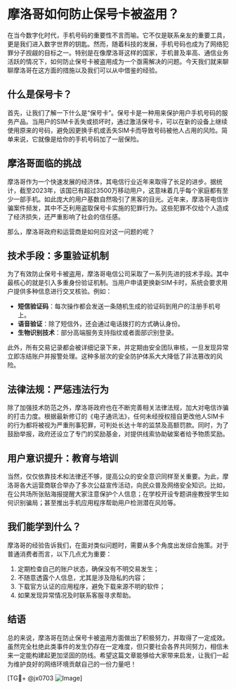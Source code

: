 # 摩洛哥如何防止保号卡被盗用？

在当今数字化时代，手机号码的重要性不言而喻。它不仅是联系亲友的重要工具，更是我们进入数字世界的钥匙。然而，随着科技的发展，手机号码也成为了网络犯罪分子觊觎的目标之一。特别是在像摩洛哥这样的国家，手机普及率高、通信业务活跃的情况下，如何防止保号卡被盗用成为一个亟需解决的问题。今天我们就来聊聊摩洛哥在这方面的措施以及我们可以从中借鉴的经验。

## 什么是保号卡？

首先，让我们了解一下什么是“保号卡”。保号卡是一种用来保护用户手机号码的服务产品。当用户的SIM卡丢失或损坏时，通过激活保号卡，可以在新的设备上继续使用原来的号码，避免因更换手机或丢失SIM卡而导致号码被他人占用的风险。简单来说，它就像是给你的手机号码加了一层保险。

## 摩洛哥面临的挑战

摩洛哥作为一个快速发展的经济体，其电信行业近年来取得了长足的进步。据统计，截至2023年，该国已有超过3500万移动用户，这意味着几乎每个家庭都有至少一部手机。如此庞大的用户基数自然吸引了黑客的目光。近年来，摩洛哥电信诈骗案件频发，其中不乏利用盗取保号卡实施的犯罪行为。这些犯罪不仅给个人造成了经济损失，还严重影响了社会的信任感。

那么，摩洛哥政府和运营商是如何应对这一问题的呢？

## 技术手段：多重验证机制

为了有效防止保号卡被盗用，摩洛哥电信公司采取了一系列先进的技术手段。其中最核心的就是引入多重身份验证机制。当用户申请更换新SIM卡时，系统会要求用户提供多种信息进行交叉核验。例如：

- **短信验证码**：每次操作都会发送一条随机生成的验证码到用户的注册手机号上。
- **语音验证**：除了短信外，还会通过电话拨打的方式确认身份。
- **生物识别技术**：部分高端服务支持指纹或者面部识别登录。

此外，所有交易记录都会被详细记录下来，并定期由安全团队审核，一旦发现异常立即冻结账户并报警处理。这种多层次的安全防护体系大大降低了非法篡改的风险。

## 法律法规：严惩违法行为

除了加强技术防范之外，摩洛哥政府也在不断完善相关法律法规，加大对电信诈骗的打击力度。根据最新修订的《电子通讯法》，任何未经授权擅自更改他人SIM卡的行为都将被视为严重刑事犯罪，可判处长达十年的监禁及高额罚款。同时，为了鼓励举报，政府还设立了专门的奖励基金，对提供线索协助破案者给予物质奖励。

## 用户意识提升：教育与培训

当然，仅仅依靠技术和法律还不够，提高公众的安全意识同样至关重要。为此，摩洛哥各大运营商联合举办了多次公益宣传活动，向民众普及网络安全知识。比如，在公共场所张贴海报提醒大家注意保护个人信息；在学校开设专题讲座教授学生如何识别骗局；甚至推出手机应用程序帮助用户检测潜在风险等。

## 我们能学到什么？

摩洛哥的经验告诉我们，在面对类似问题时，需要从多个角度出发综合施策。对于普通消费者而言，以下几点尤为重要：

1. 定期检查自己的账户状态，确保没有不明交易发生；
2. 不随意透露个人信息，尤其是涉及隐私的内容；
3. 下载官方认证的应用程序，避免下载来源不明的软件；
4. 如果发现异常情况及时联系客服寻求帮助。

## 结语

总的来说，摩洛哥在防止保号卡被盗用方面做出了积极努力，并取得了一定成效。虽然完全杜绝此类事件的发生仍存在一定难度，但只要社会各界共同努力，相信未来一定能构建起更加坚固的防线。希望这篇文章能够给大家带来启发，让我们一起为维护良好的网络环境贡献自己的一份力量吧！

[TG💪+ @jx0703 ![Image](https://github.com/user-attachments/assets/dbca1d08-cadb-493c-b0ec-ad6f7a83f270)]